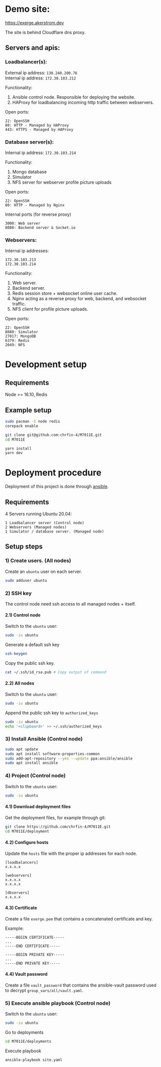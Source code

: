 # Demo site:
https://exerge.akerstrom.dev

The site is behind Cloudflare dns proxy.

## Servers and apis:

### Loadbalancer(s):

External ip address: `130.240.200.76`
</br>
Internal ip address: `172.30.103.212`

Functionality:

1. Ansible control node. Responsible for deploying the website.
2. HAProxy for loadbalancing incoming http traffic between webservers.

Open ports:

```
22: OpenSSH
80: HTTP - Managed by HAProxy
443: HTTPS - Managed by HAProxy
```

### Database server(s):

Internal ip address: `172.30.103.214`

Functionality:

1. Mongo database
2. Simulator
3. NFS server for webserver profile picture uploads

Open ports:

```
22: OpenSSH
80: HTTP - Managed by Nginx
```

Internal ports (for reverse proxy)

```
3000: Web server
8080: Backend server & Socket.io
```

### Webservers:

Internal ip addresses:

```
172.30.103.213
172.30.103.214
```

Functionality:

1. Web server.
2. Backend server.
3. Redis session store + websocket online user cache.
4. Nginx acting as a reverse proxy for web, backend, and websocket traffic.
5. NFS client for profile picture uploads.

Open ports:

```
22: OpenSSH
8080: Simulator
27017: MongoDB
6379: Redis
2049: NFS
```

# Development setup

## Requirements
Node >= 16.10, Redis

## Example setup
```bash
sudo pacman -S node redis
corepack enable

git clone git@github.com:chrfin-4/M7011E.git
cd M7011E

yarn install
yarn dev
```

# Deployment procedure
Deployment of this project is done through [ansible](https://www.ansible.com/).

## Requirements
4 Servers running Ubuntu 20.04:

```
1 Loadbalancer server (Control node)
2 Webservers (Managed nodes)
1 Simulator / database server. (Managed node)
```

## Setup steps
### 1) Create users. (All nodes)
Create an `ubuntu` user on each server.
```bash
sudo adduser ubuntu
```

### 2) SSH key
The control node need ssh access to all managed nodes + itself.

#### 2.1) Control node
Switch to the `ubuntu` user:
```bash
sudo -iu ubuntu
```

Generate a default ssh key
```bash
ssh-keygen
```

Copy the public ssh key.
```bash
cat ~/.ssh/id_rsa.pub # Copy output of command
```

#### 2.2) All nodes
Switch to the `ubuntu` user:
```bash
sudo -iu ubuntu
```

Append the public ssh key to `authorized_keys`
```bash
sudo -iu ubuntu
echo '<clipboard>' >> ~/.ssh/authorized_keys
```

### 3) Install Ansible (Control node)
```bash
sudo apt update
sudo apt install software-properties-common
sudo add-apt-repository --yes --update ppa:ansible/ansible
sudo apt install ansible
```

### 4) Project (Control node)
Switch to the `ubuntu` user:
```bash
sudo -iu ubuntu
```

#### 4.1) Download deployment files
Get the deployment files, for example through git:
```bash
git clone https://github.com/chrfin-4/M7011E.git
cd M7011E/deployment
```

#### 4.2) Configure hosts
Update the `hosts` file with the proper ip addresses for each node.
```
[loadbalancers]
x.x.x.x

[webservers]
x.x.x.x
x.x.x.x

[dbservers]
x.x.x.x
```

#### 4.3) Certificate
Create a file `exerge.pem` that contains a concatenated certificate and key.

Example:
```
-----BEGIN CERTIFICATE-----
...
-----END CERTIFICATE-----

-----BEGIN PRIVATE KEY-----
...
-----END PRIVATE KEY-----
```

#### 4.4) Vault password
Create a file `vault_password` that contains the ansible-vault password used to decrypt `group_vars/all/vault.yaml`.

### 5) Execute ansible playbook (Control node)
Switch to the `ubuntu` user:
```bash
sudo -iu ubuntu
```

Go to deployments
```bash
cd M7011E/deployments
```

Execute playbook
```bash
ansible-playbook site.yaml
```